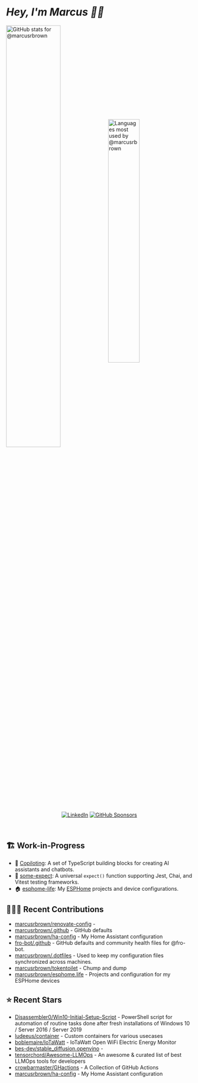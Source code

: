 # <em>Hey, I'm Marcus <span title="✌🏽 & ❤️">👋🏽</span></em>

<img align='center' width='54%' alt='GitHub stats for @marcusrbrown' src='https://github-readme-stats.vercel.app/api?username=marcusrbrown&show_icons=true&theme=dark&include_all_commits=true&count_private=true'>
<img align='center' width='41%' alt='Languages most used by @marcusrbrown' src='https://github-readme-stats.vercel.app/api/top-langs/?username=marcusrbrown&layout=compact&theme=dark&include_all_commits=true&count_private=true'>

<br>
<div align='center'>

[![LinkedIn](https://img.shields.io/badge/LinkedIn-blue?style=for-the-badge&logo=linkedin)][linkedin]
[![GitHub Sponsors](https://img.shields.io/github/sponsors/marcusrbrown?style=for-the-badge&logo=github-sponsors)
][gh-sponsors]

</div>
<br>

[gh-sponsors]: https://github.com/sponsors/marcusrbrown "@marcusrbrown | GitHub Sponsors"
[linkedin]: https://www.linkedin.com/in/marcusrbrown "@marcusrbrown | LinkedIn"

## 🏗️ Work-in-Progress

- 🤖 [Copiloting](https://github.com/marcusrbrown/copiloting): A set of TypeScript building blocks for creating AI assistants and chatbots.
- 🧪 [some-expect](https://github.com/marcusrbrown/some-expect): A universal `expect()` function supporting Jest, Chai, and Vitest testing frameworks.
- 🏠 [esphome-life](https://github.com/marcusrbrown/esphome-life): My [ESPHome](https://esphome.io/) projects and device configurations.

## 👨🏽‍💻 Recent Contributions

- [marcusrbrown/renovate-config](https://github.com/marcusrbrown/renovate-config) -
- [marcusrbrown/.github](https://github.com/marcusrbrown/.github) - GitHub defaults
- [marcusrbrown/ha-config](https://github.com/marcusrbrown/ha-config) - My Home Assistant configuration
- [fro-bot/.github](https://github.com/fro-bot/.github) - GitHub defaults and community health files for @fro-bot.
- [marcusrbrown/.dotfiles](https://github.com/marcusrbrown/.dotfiles) - Used to keep my configuration files synchronized across machines.
- [marcusrbrown/tokentoilet](https://github.com/marcusrbrown/tokentoilet) - Chump and dump
- [marcusrbrown/esphome.life](https://github.com/marcusrbrown/esphome.life) - Projects and configuration for my ESPHome devices

## ⭐ Recent Stars

- [Disassembler0/Win10-Initial-Setup-Script](https://github.com/Disassembler0/Win10-Initial-Setup-Script) - PowerShell script for automation of routine tasks done after fresh installations of Windows 10 / Server 2016 / Server 2019
- [ludeeus/container](https://github.com/ludeeus/container) - Custom containers for various usecases
- [boblemaire/IoTaWatt](https://github.com/boblemaire/IoTaWatt) - IoTaWatt Open WiFi Electric Energy Monitor
- [bes-dev/stable_diffusion.openvino](https://github.com/bes-dev/stable_diffusion.openvino) -
- [tensorchord/Awesome-LLMOps](https://github.com/tensorchord/Awesome-LLMOps) - An awesome &amp; curated list of best LLMOps tools for developers
- [crowbarmaster/GHactions](https://github.com/crowbarmaster/GHactions) - A Collection of GitHub Actions
- [marcusrbrown/ha-config](https://github.com/marcusrbrown/ha-config) - My Home Assistant configuration
